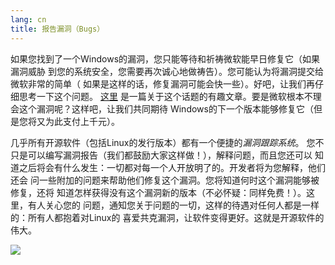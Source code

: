 ```yaml
---
lang: cn
title: 报告漏洞（Bugs）
---
```


如果您找到了一个Windows的漏洞，您只能等待和祈祷微软能早日修复它（如果漏洞威胁
到您的系统安全，您需要再次诚心地做祷告）。您可能认为将漏洞提交给微软非常的简单（
如果是这样的话，修复漏洞可能会快一些）。好吧，让我们再仔细思考一下这个问题。
<a href="http://www.oreillynet.com/mac/blog/2002/06/mission_impossible_submitting.html">这里</a>
是一篇关于这个话题的有趣文章。要是微软根本不理会这个漏洞呢？这样吧，让我们共同期待
Windows的下一个版本能够修复它（但是您将又为此支付上千元）。

几乎所有开源软件（包括Linux的发行版本）都有一个便捷的<i>漏洞跟踪系统</i>。
您不只是可以编写漏洞报告（我们都鼓励大家这样做！），解释问题，而且您还可以
知道之后将会有什么发生：一切都对每一个人开放明了的。开发者将为您解释，他们还会
问一些附加的问题来帮助他们修复这个漏洞。您将知道何时这个漏洞能够被修复，还将
知道怎样获得没有这个漏洞新的版本（不必怀疑：同样免费！）。这里，有人关心您的
问题，通知您关于问题的一切，这样的待遇对任何人都是一样的：所有人都抱着对Linux的
喜爱共克漏洞，让软件变得更好。这就是开源软件的伟大。

<img src="Images/report_bugs_thumb.png" />




